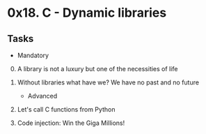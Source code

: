 # 0x18. C - Dynamic libraries

## Tasks
   * Mandatory
0. A library is not a luxury but one of the necessities of life
1. Without libraries what have we? We have no past and no future

   * Advanced
2. Let's call C functions from Python
3. Code injection: Win the Giga Millions!
